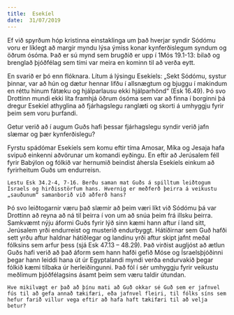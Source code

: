 ```yaml
---
title:  Esekíel
date:  31/07/2019
---
```


Ef við spyrðum hóp kristinna einstaklinga um það hverjar syndir Sódómu voru er líklegt að margir myndu lýsa ýmiss konar kynferðislegum syndum og öðrum ósóma. Það er sú mynd sem brugðið er upp í 1Mós 19.1-13: bilað og brenglað þjóðfélag sem tími var meira en kominn til að verða eytt.

En svarið er þó enn flóknara. Lítum á lýsingu Esekíels: „Sekt Sódómu, systur þinnar, var að hún og dætur hennar lifðu í allsnægtum og bjuggu í makindum en réttu hinum fátæku og hjálparlausu ekki hjálparhönd“ (Esk 16.49). Þó svo Drottinn mundi ekki líta framhjá öðrum ósóma sem var að finna í borginni þá dregur Esekíel athyglina að fjárhagslegu ranglæti og skorti á umhyggju fyrir þeim sem voru þurfandi.

Getur verið að í augum Guðs hafi þessar fjárhagslegu syndir verið jafn slæmar og þær kynferðislegu?

Fyrstu spádómar Esekíels sem komu eftir tíma Amosar, Míka og Jesaja hafa svipuð einkenni aðvörunar um komandi eyðingu. En eftir að Jerúsalem féll fyrir Babýlon og fólkið var hernumið beindist áhersla Esekíels einkum að fyrirheitum Guðs um endurreisn.

`Lestu Esk 34.2-4, 7-16. Berðu saman mat Guðs á spilltum leiðtogum Ísraels og hirðisstörfum hans. Hvernig er meðferð þeirra á veikustu „sauðunum“ samanborið við aðferð hans?`

Þó svo leiðtogarnir væru það slæmir að þeim væri líkt við Sódómu þá var Drottinn að reyna að ná til þeirra í von um að snúa þeim frá illsku þeirra. Samkvæmt nýju áformi Guðs fyrir lýð sinn kæmi hann aftur í land sitt, Jerúsalem yrði endurreist og musterið endurbyggt. Hátíðirnar sem Guð hafði sett yrðu aftur haldnar hátíðlegar og landinu yrði aftur skipt jafnt meðal fólksins sem arfur þess (sjá Esk 47.13 – 48.29). Það virðist augljóst að ætlun Guðs hafi verið að það áform sem hann hafði gefið Móse og Ísraelsþjóðinni þegar hann leiddi hana út úr Egyptalandi myndi verða endurvakið þegar fólkið kæmi tilbaka úr herleiðingunni. Það fól í sér umhyggju fyrir veikustu meðlimum þjóðfélagsins ásamt þeim sem væru taldir útundan.

`Hve mikilvægt er það að þínu mati að Guð okkar sé Guð sem er jafnvel fús til að gefa annað tækifæri, eða jafnvel fleiri, til fólks síns sem hefur farið villur vega eftir að hafa haft tækifæri til að velja betur?`